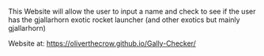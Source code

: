 This Website will allow the user to input a name and check to see if the user has the gjallarhorn exotic rocket launcher (and other exotics but mainly gjallarhorn)

Website at:  https://oliverthecrow.github.io/Gally-Checker/
